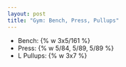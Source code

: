 ```yaml
---
layout: post
title: "Gym: Bench, Press, Pullups"
---
```


- Bench: {% w 3x5/161 %}
- Press: {% w 5/84, 5/89, 5/89 %}
- L Pullups: {% w 3x7 %}

